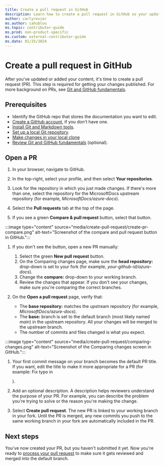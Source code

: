```yaml
---
title: Create a pull request in GitHub
description: Learn how to create a pull request in GitHub so your updates to Microsoft Learn documentation can be reviewed and published on Microsoft Learn.
author: carlyrevier
ms.author: cahublou
ms.topic: contributor-guide
ms.prod: non-product-specific
ms.custom: external-contributor-guide
ms.date: 01/25/2024
---
```


# Create a pull request in GitHub

After you've updated or added your content, it's time to create a pull request (PR). This step is required for getting your changes published. For more background on PRs, see [Git and GitHub fundamentals](git-github-fundamentals.md#pull-requests).

## Prerequisites

- Identify the GitHub repo that stores the documentation you want to edit.
- [Create a GitHub account](index.md#create-a-github-account), if you don't have one.
- [Install Git and Markdown tools](get-started-setup-tools.md).
- [Set up a local Git repository](get-started-setup-local.md).
- [Make changes in your local clone](how-to-write-major-edits.md)
- [Review Git and GitHub fundamentals](git-github-fundamentals.md) (optional).

## Open a PR

1. In your browser, navigate to GitHub.

1. In the top-right, select your profile, and then select **Your repositories**.

1. Look for the repository in which you just made changes. If there's more than one, select the repository for the MicrosoftDocs upstream repository (for example, *MicrosoftDocs/azure-docs*).

1. Select the **Pull requests** tab at the top of the page.

1. If you see a green **Compare & pull request** button, select that button.

:::image type="content" source="media/create-pull-request/create-pr-compare.png" alt-text="Screenshot of the compare and pull request button in GitHub.":::

1. If you don't see the button, open a new PR manually:
    1. Select the green **New pull request** button.
    1. On the Comparing changes page, make sure the **head repository:** drop-down is set to your fork (for example, *your-github-id/azure-docs*).
    1. Change the **compare:** drop-down to your working branch.
    1. Review the changes that appear. If you don't see your changes, make sure you're comparing the correct branches.

1. On the **Open a pull request** page, verify that:

   - The **base repository:** matches the upstream repository (for example, *MicrosoftDocs/azure-docs*).
   - The **base:** branch is set to the default branch (most likely named *main*) in the upstream repository. All your changes will be merged to the upstream branch.
   - The number of commits and files changed is what you expect.

:::image type="content" source="media/create-pull-request/comparing-changes.png" alt-text="Screenshot of the Comparing changes screen in GitHub.":::

1. Your first commit message on your branch becomes the default PR title. If you want, edit the title to make it more appropriate for a PR (for example: Fix typo in <article name>).

1. Add an optional description. A description helps reviewers understand the purpose of your PR. For example, you can describe the problem you're trying to solve or the reason you're making the change.

1. Select **Create pull request**. The new PR is linked to your working branch in your fork. Until the PR is merged, any new commits you push to the same working branch in your fork are automatically included in the PR.

## Next steps

You've now created your PR, but you haven't submitted it yet. Now you're ready to [process your pull request](process-pull-request.md) to make sure it gets reviewed and merged into the default branch.